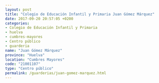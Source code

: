 ```yaml
---
layout: post
title: "Colegio de Educación Infantil y Primaria Juan Gómez Márquez"
date: 2017-09-20 20:57:05 +0200
categories:
- Colegio de Educación Infantil y Primaria
- huelva
- cumbres-mayores
- Centro público
- guarderia
name: "Juan Gómez Márquez"
province: "Huelva"
location: "Cumbres Mayores"
code: "21001107"
type: "Centro público"
permalink: /guarderias/juan-gomez-marquez.html
---
```

